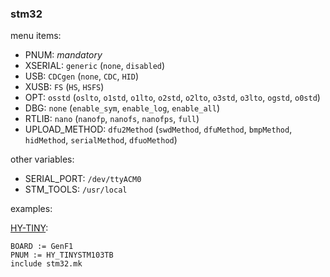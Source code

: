 ### stm32

menu items:
- PNUM: _mandatory_
- XSERIAL: ```generic``` (```none```, ```disabled```)
- USB: ```CDCgen``` (```none```, ```CDC```, ```HID```)
- XUSB: ```FS``` (```HS```, ```HSFS```)
- OPT: ```osstd``` (```oslto```, ```o1std```, ```o1lto```, ```o2std```, ```o2lto```, ```o3std```, ```o3lto```, ```ogstd```, ```o0std```)
- DBG: ```none``` (```enable_sym```, ```enable_log```, ```enable_all```)
- RTLIB: ```nano``` (```nanofp```, ```nanofs```, ```nanofps```, ```full```)
- UPLOAD_METHOD: ```dfu2Method``` (```swdMethod```, ```dfuMethod```, ```bmpMethod```, ```hidMethod```, ```serialMethod```, ```dfuoMethod```)

other variables:
- SERIAL_PORT: ```/dev/ttyACM0```
- STM_TOOLS: ```/usr/local```

examples:

[HY-TINY](https://stm32duinoforum.com/forum/wiki_subdomain/index_title_HY-TinySTM103T.html):
```
BOARD := GenF1
PNUM := HY_TINYSTM103TB
include stm32.mk

```
